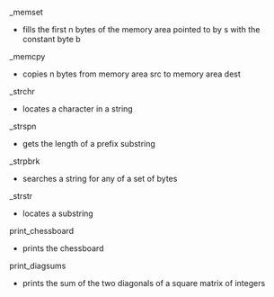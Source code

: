 _memset
- fills the first n bytes of the memory area pointed to by s with the constant byte b

_memcpy
- copies n bytes from memory area src to memory area dest

_strchr
- locates a character in a string
 
_strspn
- gets the length of a prefix substring
 
_strpbrk
- searches a string for any of a set of bytes
 
_strstr
- locates a substring
 
print_chessboard
- prints the chessboard
 
print_diagsums
- prints the sum of the two diagonals of a square matrix of integers
